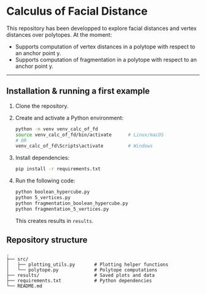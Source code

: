 # Calculus of Facial Distance

This repository has been developped to explore facial distances and vertex distances over polytopes.
At the moment:
* Supports computation of vertex distances in a polytope with respect to an anchor point y.
* Supports computation of fragmentation in a polytope with respect to an anchor point y.

---

## Installation & running a first example

1. Clone the repository.

2. Create and activate a Python environment:
    ```bash
    python -m venv venv_calc_of_fd
    source venv_calc_of_fd/bin/activate      # Linux/macOS
    # OR
    venv_calc_of_fd\Scripts\activate         # Windows
    ```
3. Install dependencies:
    ```bash
    pip install -r requirements.txt
    ```
4. Run the following code:
    ```bash
    python boolean_hypercube.py
    python 5_vertices.py
    python fragmentation_boolean_hypercube.py
    python fragmentation_5_vertices.py
    ```
    This creates results in `results`.

## Repository structure

```
.
├── src/
│   ├── plotting_utils.py       # Plotting helper functions
│   └── polytope.py             # Polytope computations
├── results/                    # Saved plots and data
├── requirements.txt            # Python dependencies
└── README.md
```